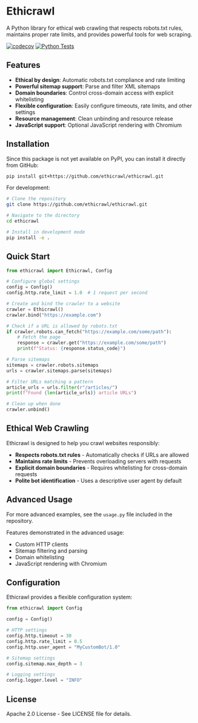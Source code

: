# Ethicrawl
A Python library for ethical web crawling that respects robots.txt rules, maintains proper rate limits, and provides powerful tools for web scraping.

[![codecov](https://codecov.io/gh/ethicrawl/ethicrawl/branch/main/graph/badge.svg)](https://codecov.io/gh/ethicrawl/ethicrawl) [![Python Tests](https://github.com/ethicrawl/ethicrawl/actions/workflows/python-tests.yml/badge.svg)](https://github.com/ethicrawl/ethicrawl/actions/workflows/python-tests.yml)

## Features
* **Ethical by design**: Automatic robots.txt compliance and rate limiting
* **Powerful sitemap support**: Parse and filter XML sitemaps
* **Domain boundaries**: Control cross-domain access with explicit whitelisting
* **Flexible configuration**: Easily configure timeouts, rate limits, and other settings
* **Resource management**: Clean unbinding and resource release
* **JavaScript support**: Optional JavaScript rendering with Chromium

## Installation

Since this package is not yet available on PyPI, you can install it directly from GitHub:

```bash
pip install git+https://github.com/ethicrawl/ethicrawl.git
```

For development:

```bash
# Clone the repository
git clone https://github.com/ethicrawl/ethicrawl.git

# Navigate to the directory
cd ethicrawl

# Install in development mode
pip install -e .
```

## Quick Start

```python
from ethicrawl import Ethicrawl, Config

# Configure global settings
config = Config()
config.http.rate_limit = 1.0  # 1 request per second

# Create and bind the crawler to a website
crawler = Ethicrawl()
crawler.bind("https://example.com")

# Check if a URL is allowed by robots.txt
if crawler.robots.can_fetch("https://example.com/some/path"):
    # Fetch the page
    response = crawler.get("https://example.com/some/path")
    print(f"Status: {response.status_code}")

# Parse sitemaps
sitemaps = crawler.robots.sitemaps
urls = crawler.sitemaps.parse(sitemaps)

# Filter URLs matching a pattern
article_urls = urls.filter(r"/articles/")
print(f"Found {len(article_urls)} article URLs")

# Clean up when done
crawler.unbind()
```

## Ethical Web Crawling
Ethicrawl is designed to help you crawl websites responsibly:

* **Respects robots.txt rules** - Automatically checks if URLs are allowed
* **Maintains rate limits** - Prevents overloading servers with requests
* **Explicit domain boundaries** - Requires whitelisting for cross-domain requests
* **Polite bot identification** - Uses a descriptive user agent by default

## Advanced Usage
For more advanced examples, see the `usage.py` file included in the repository.

Features demonstrated in the advanced usage:

* Custom HTTP clients
* Sitemap filtering and parsing
* Domain whitelisting
* JavaScript rendering with Chromium

## Configuration
Ethicrawl provides a flexible configuration system:

```python
from ethicrawl import Config

config = Config()

# HTTP settings
config.http.timeout = 30
config.http.rate_limit = 0.5
config.http.user_agent = "MyCustomBot/1.0"

# Sitemap settings
config.sitemap.max_depth = 3

# Logging settings
config.logger.level = "INFO"
```

## License
Apache 2.0 License - See LICENSE file for details.